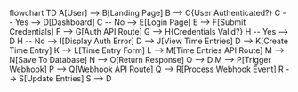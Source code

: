 flowchart TD
    A[User] --> B[Landing Page]
    B --> C{User Authenticated?}
    C -- Yes --> D[Dashboard]
    C -- No --> E[Login Page]
    E --> F[Submit Credentials]
    F --> G[Auth API Route]
    G --> H{Credentials Valid?}
    H -- Yes --> D
    H -- No --> I[Display Auth Error]
    D --> J[View Time Entries]
    D --> K[Create Time Entry]
    K --> L[Time Entry Form]
    L --> M[Time Entries API Route]
    M --> N[Save To Database]
    N --> O[Return Response]
    O --> D
    M --> P[Trigger Webhook]
    P --> Q[Webhook API Route]
    Q --> R[Process Webhook Event]
    R --> S[Update Entries]
    S --> D